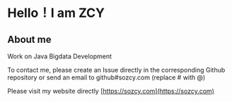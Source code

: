 # Hello！I am ZCY

## About me

<!--
- 👋 Hi, I’m @sozcy
- 👀 I’m interested in ...
- 🌱 I’m currently learning ...
- 💞️ I’m looking to collaborate on ...
- 📫 How to reach me ...
- 😄 Pronouns: ...
- ⚡ Fun fact: ...
-->

Work on Java Bigdata Development

To contact me, please create an Issue directly in the corresponding Github repository or send an email to github#sozcy.com (replace # with @)

Please visit my website directly
[https://sozcy.com](https://sozcy.com)

<!--
## Contents

The following content includes an introduction to my open source projects,article groups and latest published articles

### Open source projects

|Repository|Time|Class|
|:----|:----|:----|
|[Flink Web](https://github.com/sozcy/aaa)|2024-07-11|Java|

### Articles Group

|Name|Time|Comment|
|:----|:----|:----|
|JAVA|2024-07-11|Java Study notes|

### Latest Articles

|Title|Time|Group|
|:----|:----|:----|
|JAVA|2024-07-11|Java Study notes|
-->
